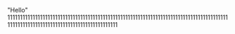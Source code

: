 "Hello" 
111111111111111111111111111111111111111111111111111111111111111111111111111111111111111111111111111111111111111111111111111111111111